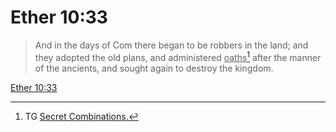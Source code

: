 # Ether 10:33

> And in the days of Com there began to be robbers in the land; and they adopted the old plans, and administered <u>oaths</u>[^a] after the manner of the ancients, and sought again to destroy the kingdom.

[Ether 10:33](https://www.churchofjesuschrist.org/study/scriptures/bofm/ether/10?lang=eng&id=p33#p33)


[^a]: TG [Secret Combinations.](https://www.churchofjesuschrist.org/study/scriptures/tg/secret-combinations?lang=eng)
